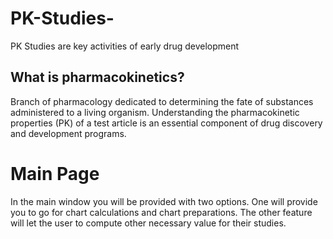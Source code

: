 # PK-Studies-
PK Studies are key activities of early drug development

## What is pharmacokinetics?

Branch of pharmacology dedicated to determining the fate of substances administered to a living organism. Understanding the pharmacokinetic properties (PK) of a 
test article is an essential component of drug discovery and development programs. 

# Main Page

In the main window you will be provided with two options. One will provide you to go for chart calculations and chart preparations. The 
other feature will let the user to compute other necessary value for their studies.
